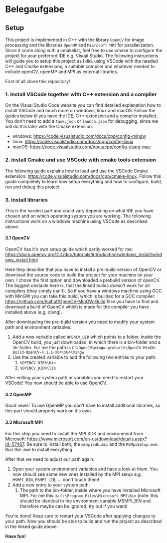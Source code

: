 # Belegaufgabe
## Setup
This project is implemented in C++ with the library `OpenCV` for image processing and the libraries `OpenMP` and `Microsoft MPI` for parallelization. Since it come along with a cmakelist, feel free to use cmake to configure the projekt for your preferred IDE e.g. Visual Studio. The following instructions will guide you to setup this project as I did, using VSCode with the needed C++ and Cmake extensions, a suitable compiler and whatever needed to include openCV, openMP and MPI as external libraries.

First of all clone this repository!

### 1. Install VSCode together with C++ extension and a compiler
On the Visual Studio Code website you can find detailed explanation how to install VSCode and much more on windows, linux and macOS. Follow the guides below til you have the IDE, C++ extension and a compiler installed. You don't need to add a `task.json` or `launch.json` for debugging, since we will do this later with the Cmake extension.
- windows: https://code.visualstudio.com/docs/cpp/config-mingw
- linux: https://code.visualstudio.com/docs/cpp/config-linux
- macOS: https://code.visualstudio.com/docs/cpp/config-clang-mac

### 2. Install Cmake and use VSCode with cmake tools extension
The following guide explains how to load and use the VSCode Cmake extension: https://code.visualstudio.com/docs/cpp/cmake-linux. Follow this guide completely to learn how setup everything and how to configure, build, run and debug this project.

### 3. Install libraries
This is the hardest part and could vary depending on what IDE you have chosen and on which operating system you are working. The following instructions work on a windows machine using VSCode as described above.

#### 3.1 OpenCV
OpenCV has it's own setup guide which partly worked for me: https://docs.opencv.org/2.4/doc/tutorials/introduction/windows_install/windows_install.html

Here they describe that you have to install a pre-build version of OpenCV or download the source code to build the project for your machine on your own. I chose the first option and downloaded a prebuild version of openCV. The biggest obstacle here is, that the linked builds doesn't work for all compilers (they simply can't). So if you have a windows machine using GCC with MinGW you can take this build, which is builded for a GCC compiler: https://github.com/huihut/OpenCV-MinGW-Build Else you have to find and download a build of OpenCV which is made for the compiler you have installed above (e.g. clang).

After downloading the pre-build version you need to modify your system path and environment variables:
1. Add a new variable called `OPENCV_DIR` which points to a folder, inside the OpenCV build, you just downloaded, in which there is a bin-folder and a lib-folder. For me the path is `C:\OpenCV\mingw-prebuild\OpenCV-MinGW-Build-OpenCV-4.1.1-x64\x64\mingw`
2. Use the created variable to add the following two entries to your path:
   1. `%OPENCV_DIR%\bin`
   2. `%OPENCV_DIR%\lib`

After editing your system path or variables you need to restart your VSCode! You now should be able to use OpenCV.

#### 3.2 OpenMP
Good news! To use OpenMP you don't have to install additional libraries, so this part should properly work on it's own.

#### 3.3 Microsoft MPI
For this step you need to install the MPI SDK and environment from Microsoft: https://www.microsoft.com/en-us/download/details.aspx?id=57467. Be sure to install both, the `msmpisdk.msi` and the `MSMpiSetup.exe`. Run the .exe to install everything.

After that we need to adjust our path again:
1. Open your system environment variables and have a look at them. You now should see some new ones installed by the MPI setup e.g. `MSMPI_BIN`, `MSMPI_LIB`, ... don't touch them!
2. Add a new entry to your system path:
   1. The path to the bin-folder, inside where you have installed Microsoft MPI. For me this is: `C:\Program Files\Microsoft MPI\Bin` (note: this should be identical to the environment variable MSMPI_BIN and therefore maybe can be ignored, try out if you want)

You're done! Keep sure to restart your VSCode after applying changes to your path.
Now you should be able to build and run the project as described in the linked guide above.

<b> Have fun! </b>
